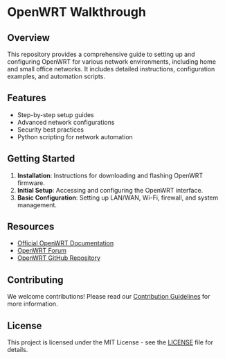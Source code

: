 # OpenWRT Walkthrough

## Overview
This repository provides a comprehensive guide to setting up and configuring OpenWRT for various network environments, including home and small office networks. It includes detailed instructions, configuration examples, and automation scripts.

## Features
- Step-by-step setup guides
- Advanced network configurations
- Security best practices
- Python scripting for network automation

## Getting Started
1. **Installation**: Instructions for downloading and flashing OpenWRT firmware.
2. **Initial Setup**: Accessing and configuring the OpenWRT interface.
3. **Basic Configuration**: Setting up LAN/WAN, Wi-Fi, firewall, and system management.

## Resources
- [Official OpenWRT Documentation](https://openwrt.org/docs/start)
- [OpenWRT Forum](https://forum.openwrt.org/)
- [OpenWRT GitHub Repository](https://github.com/openwrt/openwrt)

## Contributing
We welcome contributions! Please read our [Contribution Guidelines](docs/contribution-guidelines.md) for more information.

## License
This project is licensed under the MIT License - see the [LICENSE](LICENSE) file for details.


